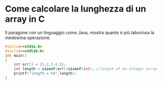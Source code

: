 # Come calcolare la lunghezza di un array in C

Il paragone con un linguaggio come Java, mostra quanto è più laboriosa la medesima operazione.

```c
#include<stdio.h>
#include<stdlib.h>
int main()
{
    int arr[] = {1,2,3,4,5};
    int length = sizeof(arr)/sizeof(int); //length of an integer array.
    printf("length = %d",length);
}
```
